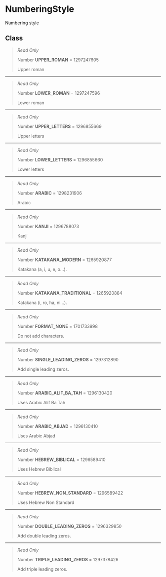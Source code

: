 # NumberingStyle
Numbering style

## Class
> *Read Only* 
> 
> Number **UPPER_ROMAN** = 1297247605
> 
> Upper roman
*** 
> *Read Only* 
> 
> Number **LOWER_ROMAN** = 1297247596
> 
> Lower roman
*** 
> *Read Only* 
> 
> Number **UPPER_LETTERS** = 1296855669
> 
> Upper letters
*** 
> *Read Only* 
> 
> Number **LOWER_LETTERS** = 1296855660
> 
> Lower letters
*** 
> *Read Only* 
> 
> Number **ARABIC** = 1298231906
> 
> Arabic
*** 
> *Read Only* 
> 
> Number **KANJI** = 1296788073
> 
> Kanji
*** 
> *Read Only* 
> 
> Number **KATAKANA_MODERN** = 1265920877
> 
> Katakana (a, i, u, e, o...).
*** 
> *Read Only* 
> 
> Number **KATAKANA_TRADITIONAL** = 1265920884
> 
> Katakana (i, ro, ha, ni...).
*** 
> *Read Only* 
> 
> Number **FORMAT_NONE** = 1701733998
> 
> Do not add characters.
*** 
> *Read Only* 
> 
> Number **SINGLE_LEADING_ZEROS** = 1297312890
> 
> Add single leading zeros.
*** 
> *Read Only* 
> 
> Number **ARABIC_ALIF_BA_TAH** = 1296130420
> 
> Uses Arabic Alif Ba Tah
*** 
> *Read Only* 
> 
> Number **ARABIC_ABJAD** = 1296130410
> 
> Uses Arabic Abjad
*** 
> *Read Only* 
> 
> Number **HEBREW_BIBLICAL** = 1296589410
> 
> Uses Hebrew Biblical
*** 
> *Read Only* 
> 
> Number **HEBREW_NON_STANDARD** = 1296589422
> 
> Uses Hebrew Non Standard
*** 
> *Read Only* 
> 
> Number **DOUBLE_LEADING_ZEROS** = 1296329850
> 
> Add double leading zeros.
*** 
> *Read Only* 
> 
> Number **TRIPLE_LEADING_ZEROS** = 1297378426
> 
> Add triple leading zeros.

